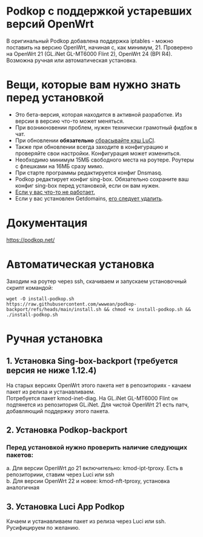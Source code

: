 # Podkop с поддержкой устаревших версий OpenWrt

В оригинальный Podkop добавлена поддержка iptables - можно поставить на версию OpenWrt, начиная с, как минимум, 21. Проверено на OpenWrt 21 (GL.iNet GL-MT6000 Flint 2), OpenWrt 24 (BPI R4). Возможна ручная или автоматическая установка.

# Вещи, которые вам нужно знать перед установкой

- Это бета-версия, которая находится в активной разработке. Из версии в версию что-то может меняться.
- При возникновении проблем, нужен технически грамотный фидбэк в чат.
- При обновлении **обязательно** [сбрасывайте кэш LuCI](https://podkop.net/docs/clear-browser-cache/).
- Также при обновлении всегда заходите в конфигурацию и проверяйте свои настройки. Конфигурация может измениться.
- Необходимо минимум 15МБ свободного места на роутере. Роутеры с флешками на 16МБ сразу мимо.
- При старте программы редактируется конфиг Dnsmasq.
- Podkop редактирует конфиг sing-box. Обязательно сохраните ваш конфиг sing-box перед установкой, если он вам нужен.
- [Если у вас что-то не работает.](https://podkop.net/docs/diagnostics/)
- Если у вас установлен Getdomains, [его следует удалить](https://github.com/itdoginfo/domain-routing-openwrt?tab=readme-ov-file#%D1%81%D0%BA%D1%80%D0%B8%D0%BF%D1%82-%D0%B4%D0%BB%D1%8F-%D1%83%D0%B4%D0%B0%D0%BB%D0%B5%D0%BD%D0%B8%D1%8F).

# Документация
https://podkop.net/

# Автоматическая установка
Заходим на роутер через ssh, скачиваем и запускаем установочный скрипт командой:
```
wget -O install-podkop.sh https://raw.githubusercontent.com/wwwean/podkop-backport/refs/heads/main/install.sh && chmod +x install-podkop.sh && ./install-podkop.sh
```

# Ручная установка
## 1. Установка Sing-box-backport (требуется версия не ниже 1.12.4)
На старых версиях OpenWrt этого пакета нет в репозиториях - качаем пакет из релиза и устанавливаем.\
Потребуется пакет kmod-inet-diag. На GL.iNet GL-MT6000 Flint он подтянется из репозитория GL.iNet. Для чистой OpenWrt 21 есть патч, добавляющий поддержку этого пакета.

## 2. Установка Podkop-backport
### Перед установкой нужно проверить наличие следующих пакетов:
a. Для версии OpenWrt до 21 включительно: kmod-ipt-tproxy. Есть в репозиториии, ставим через Luci или ssh\
b. Для версии OpenWrt 22 и новее: kmod-nft-tproxy, установка аналогичная

## 3. Установка Luci App Podkop
Качаем и устанавливаем пакет из релиза через Luci или ssh. Русифицируем по желанию.

